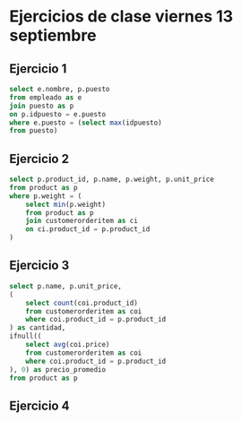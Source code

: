 # Ejercicios de clase viernes 13 septiembre
## Ejercicio 1
```sql
select e.nombre, p.puesto
from empleado as e
join puesto as p
on p.idpuesto = e.puesto
where e.puesto = (select max(idpuesto)
from puesto)
```
## Ejercicio 2
```sql
select p.product_id, p.name, p.weight, p.unit_price
from product as p
where p.weight = (
	select min(p.weight)
	from product as p
	join customerorderitem as ci
	on ci.product_id = p.product_id
)
```
## Ejercicio 3
```sql
select p.name, p.unit_price, 
(
	select count(coi.product_id) 
	from customerorderitem as coi
	where coi.product_id = p.product_id
) as cantidad,
ifnull((
	select avg(coi.price) 
	from customerorderitem as coi
	where coi.product_id = p.product_id
), 0) as precio_promedio
from product as p
```
## Ejercicio 4
```sql

```
